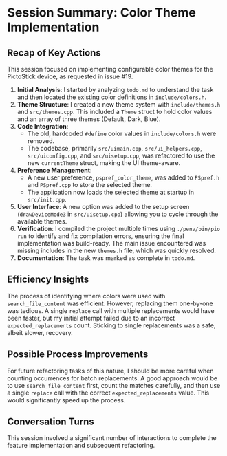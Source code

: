 # Session Summary: Color Theme Implementation

## Recap of Key Actions

This session focused on implementing configurable color themes for the PictoStick device, as requested in issue #19.

1.  **Initial Analysis**: I started by analyzing `todo.md` to understand the task and then located the existing color definitions in `include/colors.h`.
2.  **Theme Structure**: I created a new theme system with `include/themes.h` and `src/themes.cpp`. This included a `Theme` struct to hold color values and an array of three themes (Default, Dark, Blue).
3.  **Code Integration**:
    *   The old, hardcoded `#define` color values in `include/colors.h` were removed.
    *   The codebase, primarily `src/uimain.cpp`, `src/ui_helpers.cpp`, `src/uiconfig.cpp`, and `src/uisetup.cpp`, was refactored to use the new `currentTheme` struct, making the UI theme-aware.
4.  **Preference Management**:
    *   A new user preference, `pspref_color_theme`, was added to `PSpref.h` and `PSpref.cpp` to store the selected theme.
    *   The application now loads the selected theme at startup in `src/init.cpp`.
5.  **User Interface**: A new option was added to the setup screen (`drawDeviceMode3` in `src/uisetup.cpp`) allowing you to cycle through the available themes.
6.  **Verification**: I compiled the project multiple times using `./penv/bin/pio run` to identify and fix compilation errors, ensuring the final implementation was build-ready. The main issue encountered was missing includes in the new `themes.h` file, which was quickly resolved.
7.  **Documentation**: The task was marked as complete in `todo.md`.

## Efficiency Insights

The process of identifying where colors were used with `search_file_content` was efficient. However, replacing them one-by-one was tedious. A single `replace` call with multiple replacements would have been faster, but my initial attempt failed due to an incorrect `expected_replacements` count. Sticking to single replacements was a safe, albeit slower, recovery.

## Possible Process Improvements

For future refactoring tasks of this nature, I should be more careful when counting occurrences for batch replacements. A good approach would be to use `search_file_content` first, count the matches carefully, and then use a single `replace` call with the correct `expected_replacements` value. This would significantly speed up the process.

## Conversation Turns
This session involved a significant number of interactions to complete the feature implementation and subsequent refactoring.
